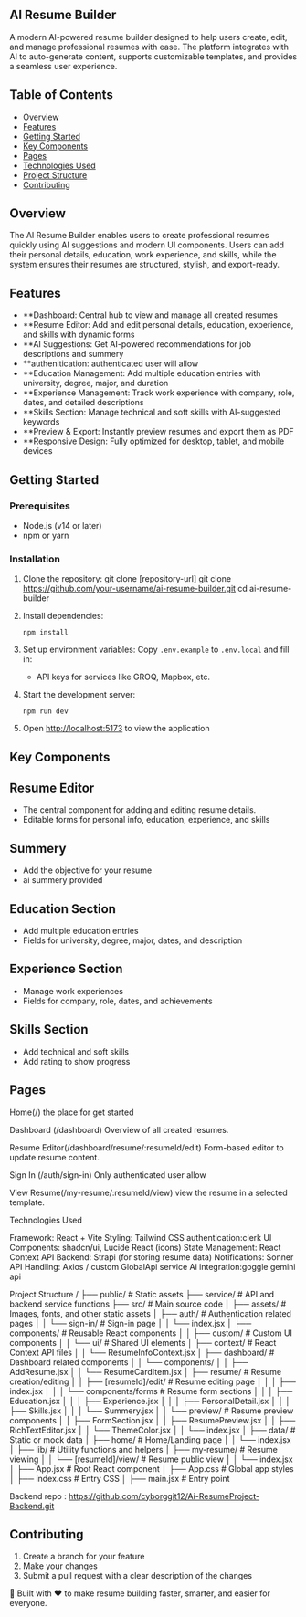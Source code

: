 ## AI Resume Builder

A modern AI-powered resume builder designed to help users create, edit, and manage professional resumes with ease. The platform integrates with AI to auto-generate content, supports customizable templates, and provides a seamless user experience.

## Table of Contents

- [Overview](#overview)
- [Features](#features)
- [Getting Started](#getting-started)
- [Key Components](#key-components)
- [Pages](#pages)
- [Technologies Used](#technologies-used)
- [Project Structure](#project-structure)
- [Contributing](#contributing)

## Overview

The AI Resume Builder enables users to create professional resumes quickly using AI suggestions and modern UI components. Users can add their personal details, education, work experience, and skills, while the system ensures their resumes are structured, stylish, and export-ready.

## Features

- **Dashboard: Central hub to view and manage all created resumes
- **Resume Editor: Add and edit personal details, education, experience, and skills with dynamic forms
- **AI Suggestions: Get AI-powered recommendations for job descriptions and summery
- **authenitication: authenticated user will allow
- **Education Management: Add multiple education entries with university, degree, major, and duration
- **Experience Management: Track work experience with company, role, dates, and detailed descriptions
- **Skills Section: Manage technical and soft skills with AI-suggested keywords
- **Preview & Export: Instantly preview resumes and export them as PDF
- **Responsive Design: Fully optimized for desktop, tablet, and mobile devices

## Getting Started
### Prerequisites

- Node.js (v14 or later)
- npm or yarn

### Installation

1. Clone the repository:
git clone [repository-url]
    git clone https://github.com/your-username/ai-resume-builder.git
cd ai-resume-builder

2. Install dependencies:
   ```
   npm install
   ```

3. Set up environment variables:
   Copy `.env.example` to `.env.local` and fill in:
   - API keys for services like GROQ, Mapbox, etc.

4. Start the development server:
   ```
   npm run dev
   ```
5. Open [http://localhost:5173]((http://localhost:5173)) to view the application

## Key Components

 ## Resume Editor

- The central component for adding and editing resume details.
- Editable forms for personal info, education, experience, and skills

 ## Summery
 
- Add the objective for your resume
- ai summery provided

 ## Education Section

- Add multiple education entries
- Fields for university, degree, major, dates, and description

 ## Experience Section

- Manage work experiences
- Fields for company, role, dates, and achievements

## Skills Section

- Add technical and soft skills
- Add rating to show progress

## Pages

Home(/)
the place for get started

Dashboard (/dashboard)
Overview of all created resumes.

Resume Editor(/dashboard/resume/:resumeId/edit)
Form-based editor to update resume content.

Sign In (/auth/sign-in)
Only authenticated user allow

View Resume(/my-resume/:resumeId/view)
view the resume in a selected template.

Technologies Used

Framework: React + Vite
Styling: Tailwind CSS
authentication:clerk
UI Components: shadcn/ui, Lucide React (icons)
State Management: React Context API
Backend: Strapi (for storing resume data)
Notifications: Sonner
API Handling: Axios / custom GlobalApi service
Ai integration:goggle gemini api


Project Structure
/
├── public/                      # Static assets
├── service/                     # API and backend service functions
├── src/                         # Main source code
│   ├── assets/                  # Images, fonts, and other static assets
│   ├── auth/                    # Authentication related pages
│   │   └── sign-in/             # Sign-in page
│   │       └── index.jsx
│   ├── components/              # Reusable React components
│   │   ├── custom/              # Custom UI components
│   │   └── ui/                  # Shared UI elements
│   ├── context/                 # React Context API files
│   │   └── ResumeInfoContext.jsx
│   ├── dashboard/               # Dashboard related components
│   │   └── components/
│   │       ├── AddResume.jsx
│   │       └── ResumeCardItem.jsx
│   ├── resume/                  # Resume creation/editing
│   │   ├── [resumeId]/edit/     # Resume editing page
│   │   │   ├── index.jsx
│   │   │   └── components/forms # Resume form sections
│   │   │       ├── Education.jsx
│   │   │       ├── Experience.jsx
│   │   │       ├── PersonalDetail.jsx
│   │   │       ├── Skills.jsx
│   │   │       └── Summery.jsx
│   │   └── preview/             # Resume preview components
│   │       ├── FormSection.jsx
│   │       ├── ResumePreview.jsx
│   │       ├── RichTextEditor.jsx
│   │       └── ThemeColor.jsx
│   │   └── index.jsx
│   ├── data/                    # Static or mock data
│   ├── home/                    # Home/Landing page
│   │   └── index.jsx
│   ├── lib/                     # Utility functions and helpers
│   ├── my-resume/               # Resume viewing
│   │   └── [resumeId]/view/     # Resume public view
│   │       └── index.jsx
│   ├── App.jsx                  # Root React component
│   ├── App.css                  # Global app styles
│   ├── index.css                # Entry CSS
│   ├── main.jsx                 # Entry point

Backend repo :  https://github.com/cyborggit12/Ai-ResumeProject-Backend.git

## Contributing

1. Create a branch for your feature
2. Make your changes
3. Submit a pull request with a clear description of the changes

🚀 Built with ❤️ to make resume building faster, smarter, and easier for everyone.






